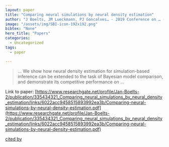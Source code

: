 ```yaml
---
layout: paper
title: "Comparing neural simulations by neural density estimation"
author: "J Boelts, JM Lueckmann, PJ Goncalves… - 2019 Conference on … - researchgate.net"
image: "/assets/img/SBI-icon-192x192.png"
bibtex: "None"
hero_title: "Papers"
categories:
  - Uncategorized
tags:
  - paper

---
```

>… We show how neural density estimation for simulation-based inference can be extended to the task of Bayesian model comparison, and demonstrate its competitive performance on …

Link to paper: [https://www.researchgate.net/profile/Jan-Boelts-2/publication/335434321_Comparing_neural_simulations_by_neural_density_estimation/links/6022acc9458515893992ea3b/Comparing-neural-simulations-by-neural-density-estimation.pdf](https://www.researchgate.net/profile/Jan-Boelts-2/publication/335434321_Comparing_neural_simulations_by_neural_density_estimation/links/6022acc9458515893992ea3b/Comparing-neural-simulations-by-neural-density-estimation.pdf)

[cited by](https://scholar.google.com/scholar?cites=6585212883679706795&as_sdt=2005&sciodt=0,5&hl=en&num=20)
